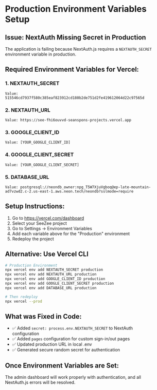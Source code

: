 # Production Environment Variables Setup

## Issue: NextAuth Missing Secret in Production

The application is failing because NextAuth.js requires a `NEXTAUTH_SECRET` environment variable in production.

## Required Environment Variables for Vercel:

### 1. NEXTAUTH_SECRET
```
Value: 515546cd7937f580c385eaf823912cd180b2de751d2fe419612064d22c97565d
```

### 2. NEXTAUTH_URL  
```
Value: https://see-fhi6ouvvd-seanspons-projects.vercel.app
```

### 3. GOOGLE_CLIENT_ID
```
Value: [YOUR_GOOGLE_CLIENT_ID]
```

### 4. GOOGLE_CLIENT_SECRET
```
Value: [YOUR_GOOGLE_CLIENT_SECRET]
```

### 5. DATABASE_URL
```
Value: postgresql://neondb_owner:npg_T5W7XjuVgboq@ep-late-mountain-ad7vzwd2.c-2.us-east-1.aws.neon.tech/neondb?sslmode=require
```

## Setup Instructions:

1. Go to https://vercel.com/dashboard
2. Select your SeeZee project
3. Go to Settings → Environment Variables
4. Add each variable above for the "Production" environment
5. Redeploy the project

## Alternative: Use Vercel CLI

```bash
# Production Environment
npx vercel env add NEXTAUTH_SECRET production
npx vercel env add NEXTAUTH_URL production  
npx vercel env add GOOGLE_CLIENT_ID production
npx vercel env add GOOGLE_CLIENT_SECRET production
npx vercel env add DATABASE_URL production

# Then redeploy
npx vercel --prod
```

## What was Fixed in Code:

- ✅ Added `secret: process.env.NEXTAUTH_SECRET` to NextAuth configuration
- ✅ Added `pages` configuration for custom sign-in/out pages  
- ✅ Updated production URL in local .env
- ✅ Generated secure random secret for authentication

## Once Environment Variables are Set:

The admin dashboard will work properly with authentication, and all NextAuth.js errors will be resolved.